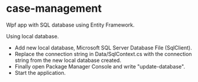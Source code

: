 # case-management
Wpf app with SQL database using Entity Framework.

Using local database. 
- Add new local database, Microsoft SQL Server Database File (SqlClient).
- Replace the connection string in Data/SqlContext.cs with the connection string from the new local database created. 
- Finally open Package Manager Console and write "update-database".
- Start the application.
